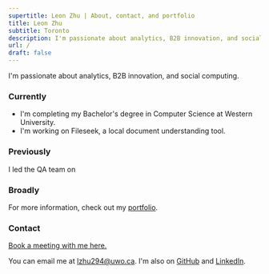 ```yaml
---
supertitle: Leon Zhu | About, contact, and portfolio
title: Leon Zhu
subtitle: Toronto
description: I'm passionate about analytics, B2B innovation, and social computing.
url: /
draft: false
---
```


I'm passionate about analytics, B2B innovation, and social computing.

### Currently

- I'm completing my Bachelor's degree in Computer Science at Western University.
- I'm working on Fileseek, a local document understanding tool.

### Previously

I led the QA team on 


### Broadly



For more information, check out my [portfolio](/portfolio).

### Contact

<a href="https://cal.com/leonz" class="button ~info">Book a meeting with me here.</a>

You can email me at [lzhu294@uwo.ca](mailto:lzhu294@uwo.ca). I'm also on [GitHub](https://github.com/lehzhu) and [LinkedIn](https://www.linkedin.com/in/leon-zhu/).


